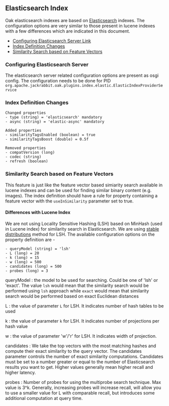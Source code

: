 <!--
   Licensed to the Apache Software Foundation (ASF) under one or more
   contributor license agreements.  See the NOTICE file distributed with
   this work for additional information regarding copyright ownership.
   The ASF licenses this file to You under the Apache License, Version 2.0
   (the "License"); you may not use this file except in compliance with
   the License.  You may obtain a copy of the License at

       http://www.apache.org/licenses/LICENSE-2.0

   Unless required by applicable law or agreed to in writing, software
   distributed under the License is distributed on an "AS IS" BASIS,
   WITHOUT WARRANTIES OR CONDITIONS OF ANY KIND, either express or implied.
   See the License for the specific language governing permissions and
   limitations under the License.
  -->

## Elasticsearch Index

Oak elasticsearch indexes are based on [Elasticsearch](https://www.elastic.co/elasticsearch/) indexes. The configuration
options are very similar to those present in lucene indexes with a few differences which are indicated in this document.

* [Configuring Elasticsearch Server Link](#configure-elastic-server)
* [Index Definition Changes](#index-definition-changes)
* [Similarity Search based on Feature Vectors](#similarity-search)

### <a name="configure-elastic-server"></a> Configuring Elasticsearch Server
The elasticsearch server related configuration options are present as osgi config. The configuration needs to be done for
PID `org.apache.jackrabbit.oak.plugins.index.elastic.ElasticIndexProviderService`

### <a name="index-definition-changes"></a> Index Definition Changes

    Changed properties
    - type (string) = 'elasticsearch' mandatory    
    - async (string) = 'elastic-async' mandatory
      
    Added properties
    - similarityTagsEnabled (boolean) = true
    - similarityTagsBoost (double) = 0.5f
      
    Removed properties 
    - compatVersion (long)
    - codec (string)
    - refresh (boolean)
    
### <a name="similarity-search"></a> Similarity Search based on Feature Vectors
This feature is just like the feature vector based simiarity search available in lucene indexes and can be used for finding
similar binary content (e.g. images). The index definition should have a rule for property containing a feature vector with
the `useInSimilarity` parameter set to true.
#### Differences with Lucene Index
We are not using Locality Sensitive Hashing (LSH) based on MinHash (used in Lucene index) for similarity search in Elasticsearch. We are using
[stable distributions](https://www.mlpack.org/papers/lsh.pdf) method for LSH. The available configuration options on the property definition are -
    
    - queryModel (string) = 'lsh'
    - L (long) = 20
    - k (long) = 15
    - w (long) = 500
    - candidates (long) = 500
    - probes (long) = 3

queryModel
: the model to be used for searching. Could be one of 'lsh' or 'exact'. The value `lsh` would mean that the similarity
search would be performed using `lsh` approach while `exact` would mean that similarity search would be performed based on
exact Euclidean distances

L
: the value of parameter `L` for LSH. It indicates number of hash tables to be used

k
: the value of parameter `k` for LSH. It indicates number of projections per hash value

w
: the value of parameter 'w'/'r' for LSH. It indicates width of projection.

candidates
: We take the top vectors with the most matching hashes and compute their exact similarity to the query vector. The candidates parameter
controls the number of exact similarity computations. Candidates must be set to a number greater or equal to the number of Elasticsearch
results you want to get. Higher values generally mean higher recall and higher latency.

probes
: Number of probes for using the multiprobe search technique. Max value is 3^k. Generally, increasing probes will
increase recall, will allow you to use a smaller value for L with comparable recall, but introduces some additional computation at query time.




